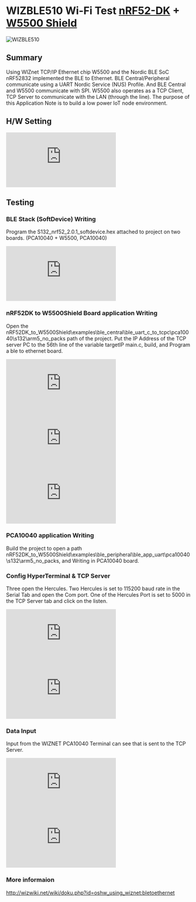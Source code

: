 # WIZBLE510 Wi-Fi Test [nRF52-DK](https://www.nordicsemi.com/eng/Products/Bluetooth-low-energy/nRF52-DK) + [W5500 Shield](http://wizwiki.net/wiki/doku.php?id=osh:w5500_ethernet_shield:start)


![WIZBLE510](http://wiznetmuseum.com/wp/wp-content/uploads/2017/01/1_1.png "WIZBLE510")

## Summary

Using WIZnet TCP/IP Ethernet chip W5500 and the Nordic BLE SoC nRF52832 implemented the BLE to Ethernet. BLE Central/Peripheral communicate using a UART Nordic Service (NUS) Profile. And BLE Central and W5500 communicate with SPI. W5500 also operates as a TCP Client, TCP Server to communicate with the LAN (through the line). The purpose of this Application Note is to build a low power IoT node environment. 

## H/W Setting

![H/W Setting](http://wizwiki.net/wiki/lib/exe/fetch.php?media=osh:cookie:hw_setting.jpg "H/W Setting")

## Testing

### BLE Stack (SoftDevice) Writing
Program the S132_nrf52_2.0.1_softdevice.hex attached to project on two boards. (PCA10040 + W5500, PCA10040) 

![SD Writing](http://wizwiki.net/wiki/lib/exe/fetch.php?media=osh:cookie:3-1_bte_testing.jpg "SD Writing")

### nRF52DK to W5500Shield Board application Writing
Open the nRF52DK_to_W5500Shield\examples\ble_central\ble_uart_c_to_tcpc\pca10040\s132\arm5_no_packs path of the project. Put the IP Address of the TCP server PC to the 56th line of the variable targetIP main.c, build, and Program a ble to ethernet board.

![ipconfig](http://wizwiki.net/wiki/lib/exe/fetch.php?media=osh:cookie:ipconfig.png "ipconfig")
![targetIP](http://wizwiki.net/wiki/lib/exe/fetch.php?media=osh:cookie:3-3_bte_testing.jpg "targetIP")
![APP Writing](http://wizwiki.net/wiki/lib/exe/fetch.php?media=osh:cookie:3-4_bte_testing.jpg "APP Writing")

### PCA10040 application Writing
Build the project to open a path nRF52DK_to_W5500Shield\examples\ble_peripheral\ble_app_uart\pca10040\s132\arm5_no_packs, and Writing in PCA10040 board. 

### Config HyperTerminal & TCP Server
Three open the Hercules. Two Hercules is set to 115200 baud rate in the Serial Tab and open the Com port. One of the Hercules Port is set to 5000 in the TCP Server tab and click on the listen.

![Hercules1](http://wizwiki.net/wiki/lib/exe/fetch.php?media=osh:cookie:3-5_bte_testing.jpg "Hercules1")
![Hercules2](http://wizwiki.net/wiki/lib/exe/fetch.php?media=osh:cookie:3-6_bte_testing.jpg "Hercules2")

### Data Input
Input from the WIZNET PCA10040 Terminal can see that is sent to the TCP Server. 

![Data Input1](http://wizwiki.net/wiki/lib/exe/fetch.php?media=osh:cookie:3-7_bte_testing.jpg "Data Input1")
![Data Input2](http://wizwiki.net/wiki/lib/exe/fetch.php?media=osh:cookie:3-8_bte_testing.jpg "Data Input2")

### More informaion 
http://wizwiki.net/wiki/doku.php?id=oshw_using_wiznet:bletoethernet

